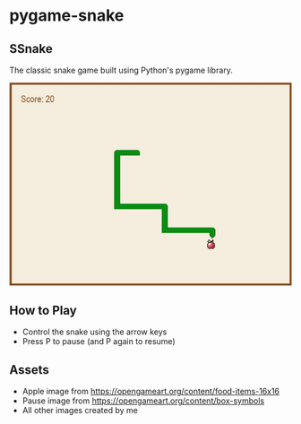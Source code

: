 # pygame-snake
## SSnake

The classic snake game built using Python's pygame library.

![alt text](https://github.com/joshi-b/pygame-snake/blob/master/img/screencap.JPG)

## How to Play

* Control the snake using the arrow keys
* Press P to pause (and P again to resume)

## Assets

* Apple image from https://opengameart.org/content/food-items-16x16
* Pause image from https://opengameart.org/content/box-symbols
* All other images created by me



